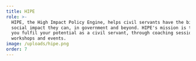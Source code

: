 ```yaml
---
title: HIPE
role: >-
  HIPE, the High Impact Policy Engine, helps civil servants have the biggest
  social impact they can, in government and beyond. HIPE's mission is to help
  you fulfil your potential as a civil servant, through coaching sessions,
  workshops and events.
image: /uploads/hipe.png
order: 7
---
```


